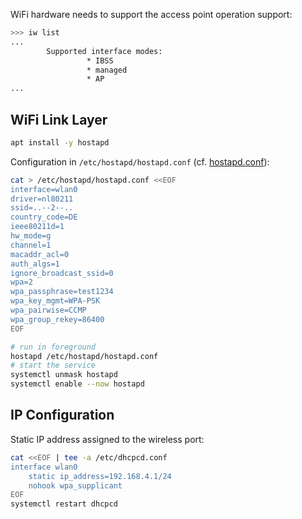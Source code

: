 

WiFi hardware needs to support the access point operation support:

```bash
>>> iw list 
...
        Supported interface modes:
                 * IBSS
                 * managed
                 * AP
...
```


## WiFi Link Layer

```bash
apt install -y hostapd
```

Configuration in `/etc/hostapd/hostapd.conf` (cf. [hostapd.conf][01]):

```bash
cat > /etc/hostapd/hostapd.conf <<EOF
interface=wlan0
driver=nl80211
ssid=..--2--..
country_code=DE
ieee80211d=1
hw_mode=g
channel=1
macaddr_acl=0
auth_algs=1
ignore_broadcast_ssid=0
wpa=2
wpa_passphrase=test1234
wpa_key_mgmt=WPA-PSK
wpa_pairwise=CCMP
wpa_group_rekey=86400
EOF
```

```bash
# run in foreground
hostapd /etc/hostapd/hostapd.conf
# start the service
systemctl unmask hostapd
systemctl enable --now hostapd
```

## IP Configuration

Static IP address assigned to the wireless port:

```bash
cat <<EOF | tee -a /etc/dhcpcd.conf
interface wlan0
    static ip_address=192.168.4.1/24
    nohook wpa_supplicant
EOF
systemctl restart dhcpcd
```

[01]: https://w1.fi/cgit/hostap/plain/hostapd/hostapd.conf
